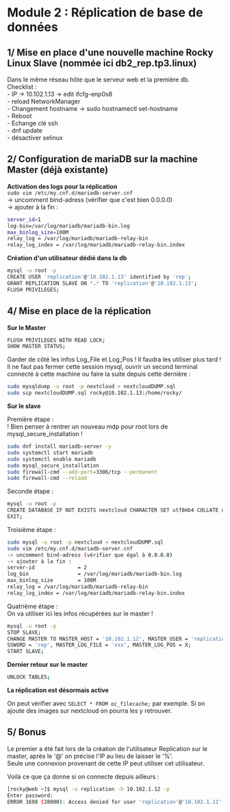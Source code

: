# Module 2 : Réplication de base de données

## 1/ Mise en place d'une nouvelle machine Rocky Linux Slave (nommée ici db2_rep.tp3.linux)  
Dans le même réseau hôte que le serveur web et la première db.  
Checklist :  
    - IP -> 10.102.1.13  -> edit ifcfg-enp0s8  
    - reload NetworkManager  
    - Changement hostname -> sudo hostnamectl set-hostname  
    - Reboot  
    - Echange clé ssh  
    - dnf update  
    - désactiver selinux

## 2/ Configuration de mariaDB sur la machine Master (déjà existante)

**Activation des logs pour la réplication**  
`sudo vim /etc/my.cnf.d/mariadb-server.cnf`  
-> uncomment bind-adress (vérifier que c'est bien 0.0.0.0)  
-> ajouter à la fin :  
```bash
server_id=1
log-bin=/var/log/mariadb/mariadb-bin.log
max_binlog_size=100M
relay_log = /var/log/mariadb/mariadb-relay-bin
relay_log_index = /var/log/mariadb/mariadb-relay-bin.index
```

**Création d'un utilisateur dédié dans la db**
```bash
mysql -u root -p
CREATE USER 'replication'@'10.102.1.13' identified by 'rep';
GRANT REPLICATION SLAVE ON *.* TO 'replication'@'10.102.1.13';
FLUSH PRIVILEGES;
```

## 4/ Mise en place de la réplication

**Sur le Master**
```bash
FLUSH PRIVILEGES WITH READ LOCK;
SHOW MASTER STATUS;
``` 
Garder de côté les infos Log_File et Log_Pos ! Il faudra les utiliser plus tard ! 
Il ne faut pas fermer cette session mysql, ouvrir un second terminal connecté à cette machine ou faire la suite depuis cette dernière :  
```bash
sudo mysqldump -u root -p nextcloud > nextcloudDUMP.sql
sudo scp nextcloudDUMP.sql rocky@10.102.1.13:/home/rocky/
```

**Sur le slave**

Première étape :   
! Bien penser à rentrer un nouveau mdp pour root lors de mysql_secure_installation !  
```bash
sudo dnf install mariadb-server -y
sudo systemctl start mariadb
sudo systemctl enable mariadb
sudo mysql_secure_installation
sudo firewall-cmd --add-port=3306/tcp --permanent
sudo firewall-cmd --reload
```
Seconde étape :  
```bash
mysql -u root -p
CREATE DATABASE IF NOT EXISTS nextcloud CHARACTER SET utf8mb4 COLLATE utf8mb4_general_ci;
EXIT;
```
Troisième étape :
```bash
sudo mysql -u root -p nextcloud < nextcloudDUMP.sql
sudo vim /etc/my.cnf.d/mariadb-server.cnf
-> uncomment bind-adress (vérifier que égal à 0.0.0.0)
-> ajouter à la fin :
server-id              = 2
log_bin                = /var/log/mariadb/mariadb-bin.log
max_binlog_size        = 100M
relay_log = /var/log/mariadb/mariadb-relay-bin
relay_log_index = /var/log/mariadb/mariadb-relay-bin.index
```
Quatrième étape :  
On va utiliser ici les infos récupérées sur le master !  
```bash
mysql -u root -p
STOP SLAVE;
CHANGE MASTER TO MASTER_HOST = '10.102.1.12', MASTER_USER = 'replication', MASTER_PA
SSWORD = 'rep', MASTER_LOG_FILE = 'xxx', MASTER_LOG_POS = X;
START SLAVE;
```

**Dernier retour sur le master**
```bash
UNLOCK TABLES;
```

**La réplication est désormais active**

On peut vérifier avec `SELECT * FROM oc_filecache;` par exemple. Si on ajoute des images sur nextcloud on pourra les y retrouver.

## 5/ Bonus

Le premier a été fait lors de la création de l'utilisateur Replication sur le master, après le '@' on précise l'IP au lieu de laisser le '%'.  
Seule une connexion provenant de cette IP peut utiliser cet utilisateur.

Voilà ce que ça donne si on connecte depuis ailleurs : 
```bash
[rocky@web ~]$ mysql -u replication -h 10.102.1.12 -p
Enter password:
ERROR 1698 (28000): Access denied for user 'replication'@'10.102.1.11'
```